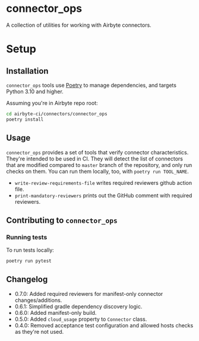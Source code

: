 # connector_ops

A collection of utilities for working with Airbyte connectors.

# Setup

## Installation

`connector_ops` tools use [Poetry](https://github.com/python-poetry/poetry) to manage dependencies,
and targets Python 3.10 and higher.

Assuming you're in Airbyte repo root:

```bash
cd airbyte-ci/connectors/connector_ops
poetry install
```

## Usage

`connector_ops` provides a set of tools that verify connector characteristics. They're intended to
be used in CI. They will detect the list of connectors that are modified compared to `master` branch
of the repository, and only run checks on them. You can run them locally, too, with
`poetry run TOOL_NAME`.

- `write-review-requirements-file` writes required reviewers github action file.
- `print-mandatory-reviewers` prints out the GitHub comment with required reviewers.

## Contributing to `connector_ops`

### Running tests

To run tests locally:

```bash
poetry run pytest
```

## Changelog
- 0.7.0: Added required reviewers for manifest-only connector changes/additions.
- 0.6.1: Simplified gradle dependency discovery logic.
- 0.6.0: Added manifest-only build.
- 0.5.0: Added `cloud_usage` property to `Connector` class.
- 0.4.0: Removed acceptance test configuration and allowed hosts checks as they're not used.
